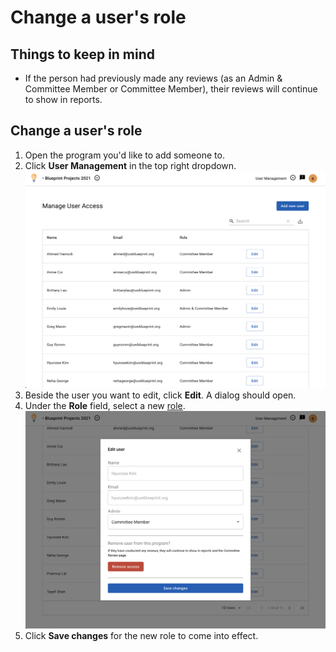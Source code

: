 # Change a user's role

## Things to keep in mind

- If the person had previously made any reviews (as an Admin & Committee Member or Committee Member), their reviews will continue to show in reports.

## Change a user's role

1. Open the program you'd like to add someone to.
2. Click **User Management** in the top right dropdown.
   ![](../../assets/images/manage-users/edit-users/1-user-list.png)
3. Beside the user you want to edit, click **Edit**. A dialog should open.
4. Under the **Role** field, select a new [role](roles).
   ![](../../assets/images/manage-users/edit-users/2-edit-user-dialog.png)
5. Click **Save changes** for the new role to come into effect.
